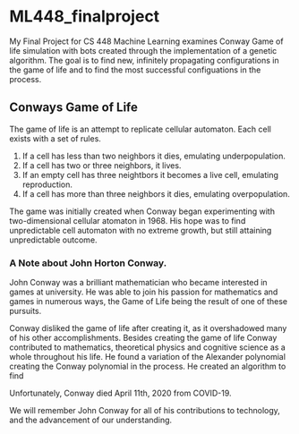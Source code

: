 # ML448_finalproject


My Final Project for CS 448 Machine Learning examines Conway Game of life simulation with bots created through the 
implementation of a genetic algorithm. The goal is to find new, infinitely propagating configurations in the game of life and to find 
the most successful configuations in the process.

## Conways Game of Life
The game of life is an attempt to replicate  cellular automaton. Each cell exists with a set of rules. 

1. If a cell has less than two neighbors it dies, emulating underpopulation.
2. If a cell has two or three neighbors, it lives.
3. If an empty cell has three neightbors it becomes a live cell, emulating reproduction.
4. If a cell has more than three neighbors it dies, emulating overpopulation.

The game was initially created when Conway began experimenting with two-dimensional cellular atomaton in 1968. His hope was to find unpredictable cell automaton with no extreme growth, but still attaining unpredictable outcome.


### A Note about John Horton Conway.

John Conway was a brilliant mathematician who became interested in games at university. He was able to join his passion for mathematics and games in numerous ways, the Game of Life being the result of one of these pursuits.

Conway disliked the game of life after creating it, as it overshadowed many of his other accomplishments. Besides creating the game of life Conway contributed to mathematics, theoretical physics and cognitive science as a whole throughout his life. He found a variation of the Alexander polynomial creating the Conway polynomial in the process. He created an algorithm to find 

Unfortunately, Conway died April 11th, 2020 from COVID-19.

We will remember John Conway for all of his contributions to technology, and the advancement of our understanding.
